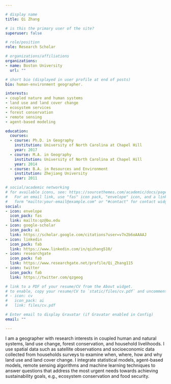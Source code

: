 ```yaml
---

# display name
title: Qi Zhang

# is this the primary user of the site?
superuser: false

# role/position
role: Research Scholar

# organizations/affiliations
organizations:
- name: Boston University
  url: ""

# short bio (displayed in user profile at end of posts)
bio: human-environment geographer. 

interests:
- coupled nature and human systems
- land use and land cover change
- ecosystem services
- forest conservation
- remote sensing
- agent-based modeling

education:
  courses:
  - course: Ph.D. in Geography
    institution: University of North Carolina at Chapel Hill
    year: 2017
  - course: M.A. in Geography
    institution: University of North Carolina at Chapel Hill
    year: 2014
  - course: B.A. in Resources and Environment
    institution: Zhejiang University
    year: 2011

# social/academic networking
# for available icons, see: https://sourcethemes.com/academic/docs/page-builder/#icons
#   For an email link, use "fas" icon pack, "envelope" icon, and a link in the
#   form "mailto:your-email@example.com" or "#contact" for contact widget.
social:
- icon: envelope
  icon_pack: fas
  link: mailto:qz@bu.edu
- icon: google-scholar
  icon_pack: ai
  link: https://scholar.google.com/citations?user=v7n2b6oAAAAJ
- icon: linkedin
  icon_pack: fab
  link: https://www.linkedin.com/in/qizhang510/
- icon: researchgate
  icon_pack: fab
  link: https://www.researchgate.net/profile/Qi_Zhang115
- icon: twitter
  icon_pack: fab
  link: https://twitter.com/qzgeog

# link to a PDF of your resume/CV from the About widget.
# to enable, copy your resume/CV to `static/files/cv.pdf` and uncomment the lines below.
# - icon: cv
#   icon_pack: ai
#   link: files/cv.pdf

# Enter email to display Gravatar (if Gravatar enabled in Config)
email: ""

---
```


I am a geographer with research interests in coupled human and natural systems, land use change, forest conservation, and household livelihoods. 
I use spatial data such as satellite observations and socioeconomic data collected from households surveys to examine when, where, how and why land use and land cover change. 
I integrate statistical models, agent-based models, remote sensing algorithms and machine learning techniques 
to answer questions that address the most urgent needs towards achieving sustainability goals, e.g., ecosystem conservation and food security.
